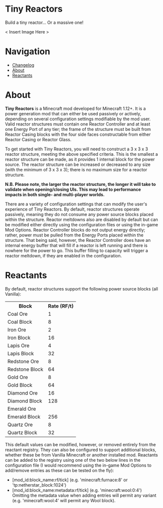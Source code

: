 # Tiny Reactors
Build a tiny reactor... Or a massive one!

< Insert Image Here >


# Navigation

* [Changelog](https://github.com/ArclightTW/Tiny-Reactors/CHANGELOG.md)
* [About](#about)
* [Reactants](#reactants)

# About

__Tiny Reactors__ is a Minecraft mod developed for Minecraft 1.12+.  It is a power generation mod that can either be used passively or actively, depending on several configuration settings modifiable by the mod user.  Valid reactor structures must contain one Reactor Controller and at least one Energy Port of any tier; the frame of the structure must be built from Reactor Casing blocks with the four side faces constructable from either Reactor Casing or Reactor Glass.

To get started with Tiny Reactors, you will need to construct a 3 x 3 x 3 reactor structure, meeting the above specified criteria.  This is the smallest a reactor structure can be made, as it provides 1 internal block for the power source.  The reactor structure can be increased or decreased to any size (with the minimum of 3 x 3 x 3); there is no maximum size for a reactor structure.

__N.B. Please note, the larger the reactor structure, the longer it will take to validate when opening/closing UIs.  This may lead to performance impacts in both single- and multi-player worlds.__

There are a variety of configuration settings that can modify the user's experience of Tiny Reactors.  By default, reactor structures operate passively, meaning they do not consume any power source blocks placed within the structure.  Reactor meltdowns also are disabled by default but can be modified either directly using the configuration files or using the in-game Mod Options.  Reactor Controller blocks do not output energy directly; rather, power must be pulled from the Energy Ports placed within the structure.  That being said, however, the Reactor Controller does have an internal energy buffer that will fill if a reactor is left running and there is nowhere for the power to go.  This buffer filling to capacity will trigger a reactor meltdown, if they are enabled in the configuration.


# Reactants

By default, reactor structures support the following power source blocks (all Vanilla):

<table>
	<tr>
		<th>Block</th>
		<th>Rate (RF/t)</th>
	</tr>
	<tr>
		<td>Coal Ore</td>
		<td>1</td>
	</tr>
	<tr>
		<td>Coal Block</td>
		<td>8</td>
	</tr>
	<tr>
		<td>Iron Ore</td>
		<td>2</td>
	</tr>
	<tr>
		<td>Iron Block</td>
		<td>16</td>
	</tr>
	<tr>
		<td>Lapis Ore</td>
		<td>4</td>
	</tr>
	<tr>
		<td>Lapis Block</td>
		<td>32</td>
	</tr>
	<tr>
		<td>Redstone Ore</td>
		<td>8</td>
	</tr>
	<tr>
		<td>Redstone Block</td>
		<td>64</td>
	</tr>
	<tr>
		<td>Gold Ore</td>
		<td>8</td>
	</tr>
	<tr>
		<td>Gold Block</td>
		<td>64</td>
	</tr>
	<tr>
		<td>Diamond Ore</td>
		<td>16</td>
	</tr>
	<tr>
		<td>Diamond Block</td>
		<td>128</td>
	</tr>
	<tr>
		<td>Emerald Ore</td>
		<td32</td>
	</tr>
	<tr>
		<td>Emerald Block</td>
		<td>256</td>
	</tr>
	<tr>
		<td>Quartz Ore</td>
		<td>8</td>
	</tr>
	<tr>
		<td>Quartz Block</td>
		<td>32</td>
	</tr>
</table>

This default values can be modified, however, or removed entirely from the reactant registry.  They can also be configured to support additional blocks, whether these be from Vanilla Minecraft or another installed mod.  Reactants can be added to the registry using one of the two below lines in the configuration file (I would recommend using the in-game Mod Options to add/remove entries as these can be tested on the fly):
* [mod_id:block_name:rf/tick] (e.g. 'minecraft:furnace:8' or 'tp:netherstar_block:1024')
* [mod_id:block_name:metadata:rf/tick] (e.g. 'minecraft:wool:0:4')
Omitting the metadata value when adding entries will permit any variant (e.g. 'minecraft:wool:4' will permit any Wool block).